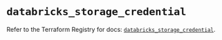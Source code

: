 # `databricks_storage_credential`

Refer to the Terraform Registry for docs: [`databricks_storage_credential`](https://registry.terraform.io/providers/databricks/databricks/1.64.0/docs/resources/storage_credential).
